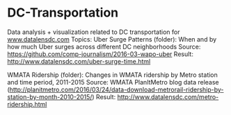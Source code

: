 # DC-Transportation
Data analysis + visualization related to DC transportation for www.datalensdc.com
Topics:
Uber Surge Patterns (folder): When and by how much Uber surges across different DC neighborhoods
  Source: https://github.com/comp-journalism/2016-03-wapo-uber
  Result: http://www.datalensdc.com/uber-surge-time.html
  
WMATA Ridership (folder): Changes in WMATA ridership by Metro station and time period, 2011-2015
  Source: WMATA PlanItMetro blog data release (http://planitmetro.com/2016/03/24/data-download-metrorail-ridership-by-station-by-month-2010-2015/)
  Result: http://www.datalensdc.com/metro-ridership.html

